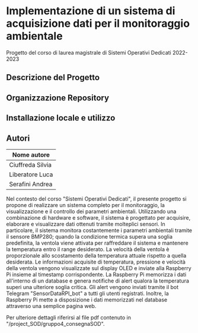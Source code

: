 # Implementazione di un sistema di acquisizione dati per il monitoraggio ambientale

Progetto del corso di laurea magistrale di Sistemi Operativi Dedicati 2022-2023


## Descrizione del Progetto

## Organizzazione Repository 

## Installazione locale e utilizzo 

## Autori

|Nome autore 
|--- 
|Ciuffreda Silvia
|Liberatore Luca
|Serafini Andrea


Nel contesto del corso "Sistemi Operativi Dedicati", il presente progetto si propone di realizzare un sistema completo per il monitoraggio, la visualizzazione e il controllo dei parametri ambientali. Utilizzando una combinazione di hardware e software, il sistema è progettato per acquisire, elaborare e visualizzare dati ottenuti tramite molteplici sensori. In particolare, il sistema monitora costantemente i parametri ambientali tramite il sensore BMP280; quando la condizione termica supera una soglia predefinita, la ventola viene attivata per raffreddare il sistema e mantenere la temperatura entro il range desiderato. La velocità della ventola è proporzionale allo scostamento della temperatura attuale rispetto a quella desiderata. Le informazioni acquisite di temperatura, pressione e velocità della ventola vengono visualizzate sul display OLED e inviate alla Raspberry Pi insieme al timestamp corrispondente. La Raspberry Pi memorizza i dati all'interno di un database e genera notifiche di alert qualora la temperatura superi una ulteriore soglia critica. Gli alert vengono inviati tramite il bot Telegram "SensorDataRPI_bot" a tutti gli utenti registrati. Inoltre, la Raspberry Pi mette a disposizione i dati memorizzati nel database attraverso una semplice pagina web.


Per ulteriore dettagli riferirsi al file pdf contenuto in "/project_SOD/gruppo4_consegnaSOD".



